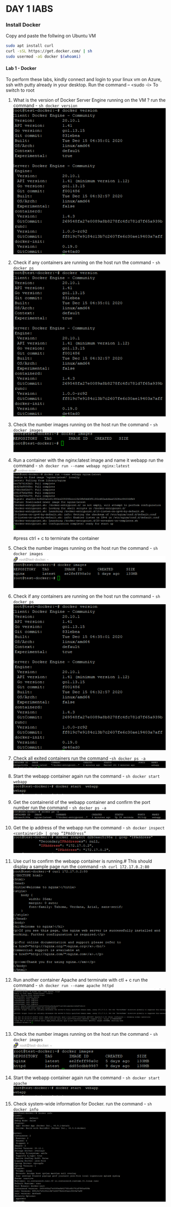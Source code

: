 # DAY 1 lABS


### Install Docker

Copy and paste the follwing on Ubuntu VM
``` sh
sudo apt install curl
curl -sSL https://get.docker.com/ | sh
sudo usermod -aG docker $(whoami)
```



#### Lab 1 - Docker
To perform these labs, kindly connect and login to your linux vm on Azure, ssh with putty already in your desktop. Run the command – <sudo -i> To switch to root

1.  What is the version of Docker Server Engine running on the VM ?
    run the command - ``` sh docker version ```
    ![alt text](../img/docker-version.png "docker version")

2.  Check if any containers are running on the host
     run the command - ``` sh docker ps ```
    ![alt text](../img/docker-ps.png "docker ps")

3.	Check the number images running on the host 
    run the command - ``` sh docker images ```
     ![alt text](../img/docker-img.png "docker image")

4.	Run a container with the nginx:latest image and name it webapp
    run the command - ``` sh docker run --name webapp nginx:latest ``` 
        ![alt text](../img/docker-output.png "docker image")

      #press ctrl + c to terminate the container

5.	Check the number images running on the host 
    run the command - ``` sh docker images ```
     ![alt text](../img/docker-img2.png "docker image")

6.	Check if any containers are running on the host
    run the command -  ``` sh docker ps ```
    ![alt text](../img/docker-ps.png "docker ps")

7.	Check all exited containers
    run the command -``` sh docker ps -a ```
    ![alt text](../img/docker-psa.png "docker ps -a")

8.	Start the webapp container again 
    run the command - ``` sh docker start webapp ```
     ![alt text](../img/docker-start.png "docker start")

9.	Get the containerid of the webapp container and confirm the port number
     run the command - ``` sh docker ps -a ```
     ![alt text](../img/docker-psa2.png "docker ps -a")

10.	Get the ip address of the webapp
     run the command - ``` sh docker inspect <containerid> | grep “IPAddress” ```
    ![alt text](../img/docker-inspect.png "docker get ip address")

 
11.	Use curl to confirm the webapp container is running.# This should display a sample page
    run the command -``` sh curl 172.17.0.2:80 ```
   ![alt text](../img/curl-output.png "curl output")

12.	Run another container Apache and terminate with ctl + c
    run the command - ``` sh docker run --name apache httpd ```
     ![alt text](../img/docker-run2.png "docker run")

13.	Check the number images running on the host 
    run the command - ``` sh docker images  ```
    ![alt text](../img/docker-img3.png "docker run")


14.	Start the webapp container again 
    run the command - ``` sh docker start apache ```
    ![alt text](../img/docker-start.png "docker start")

15.	Check system-wide information for Docker.
    run the command - ``` sh docker info ```
     ![alt text](../img/docker-info.png "docker info")
